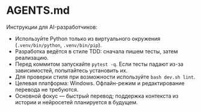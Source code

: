 # AGENTS.md

Инструкции для AI-разработчиков:

- Используйте Python только из виртуального окружения (`.venv/bin/python`, `.venv/bin/pip`).
- Разработка ведётся в стиле TDD: сначала пишем тесты, затем реализацию.
- Перед коммитом запускайте `pytest -q`. Если тесты падают из-за зависимостей, попытайтесь установить их.
- Для проверки стиля при возможности используйте `bash dev.sh lint`.
- Целевая платформа: Windows. Офлайн-режим и редактирование перевода не требуются.
- Основной фокус — быстрый перевод; поддержка контекста из истории и нейросетей планируется в будущем.

